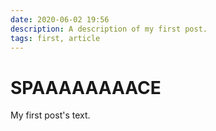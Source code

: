 ```yaml
---
date: 2020-06-02 19:56
description: A description of my first post.
tags: first, article
---
```

# SPAAAAAAAACE

My first post's text.